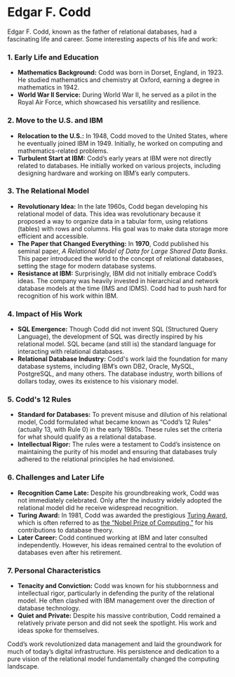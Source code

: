 # Edgar F. Codd

Edgar F. Codd, known as the father of relational databases, had a fascinating life and career. Some interesting aspects of his life and work:

### 1. **Early Life and Education**

- **Mathematics Background:** Codd was born in Dorset, England, in 1923. He studied mathematics and chemistry at Oxford, earning a degree in mathematics in 1942.
- **World War II Service:** During World War II, he served as a pilot in the Royal Air Force, which showcased his versatility and resilience.

### 2. **Move to the U.S. and IBM**

- **Relocation to the U.S.:** In 1948, Codd moved to the United States, where he eventually joined IBM in 1949. Initially, he worked on computing and mathematics-related problems.
- **Turbulent Start at IBM:** Codd’s early years at IBM were not directly related to databases. He initially worked on various projects, including designing hardware and working on IBM’s early computers.

### 3. **The Relational Model**

- **Revolutionary Idea:** In the late 1960s, Codd began developing his relational model of data. This idea was revolutionary because it proposed a way to organize data in a tabular form, using relations (tables) with rows and columns. His goal was to make data storage more efficient and accessible.
- **The Paper that Changed Everything:** In **1970**, Codd published his seminal paper, *A Relational Model of Data for Large Shared Data Banks*. This paper introduced the world to the concept of relational databases, setting the stage for modern database systems.
- **Resistance at IBM:** Surprisingly, IBM did not initially embrace Codd’s ideas. The company was heavily invested in hierarchical and network database models at the time (IMS and IDMS). Codd had to push hard for recognition of his work within IBM.

### 4. **Impact of His Work**

- **SQL Emergence:** Though Codd did not invent SQL (Structured Query Language), the development of SQL was directly inspired by his relational model. SQL became (and still is) the standard language for interacting with relational databases.
- **Relational Database Industry:** Codd's work laid the foundation for many database systems, including IBM’s own DB2, Oracle, MySQL, PostgreSQL, and many others. The database industry, worth billions of dollars today, owes its existence to his visionary model.

### 5. **Codd's 12 Rules**

- **Standard for Databases:** To prevent misuse and dilution of his relational model, Codd formulated what became known as “Codd’s 12 Rules” (actually 13, with Rule 0) in the early 1980s. These rules set the criteria for what should qualify as a relational database.
- **Intellectual Rigor:** The rules were a testament to Codd’s insistence on maintaining the purity of his model and ensuring that databases truly adhered to the relational principles he had envisioned.

### 6. **Challenges and Later Life**

- **Recognition Came Late:** Despite his groundbreaking work, Codd was not immediately celebrated. Only after the industry widely adopted the relational model did he receive widespread recognition.
- **Turing Award:** In 1981, Codd was awarded the prestigious <u>Turing Award</u>, which is often referred to as <u>the “Nobel Prize of Computing,”</u> for his contributions to database theory.
- **Later Career:** Codd continued working at IBM and later consulted independently. However, his ideas remained central to the evolution of databases even after his retirement.

### 7. **Personal Characteristics**

- **Tenacity and Conviction:** Codd was known for his stubbornness and intellectual rigor, particularly in defending the purity of the relational model. He often clashed with IBM management over the direction of database technology.
- **Quiet and Private:** Despite his massive contribution, Codd remained a relatively private person and did not seek the spotlight. His work and ideas spoke for themselves.

Codd’s work revolutionized data management and laid the groundwork for much of today’s digital infrastructure. His persistence and dedication to a pure vision of the relational model fundamentally changed the computing landscape.